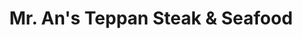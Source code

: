 ---
layout: place
title: "Mr. An's Teppan Steak & Seafood"
permalink: /arizona/tucson/mr-an-s-teppan-steak-seafood.html
stateAbbr: AZ
stateName: Arizona
cityName: Tucson
seo:
  name: "Mr. An's Teppan Steak & Seafood"
  type: Restaurant
  links: https://www.mrantucson.com/
description: "Looking for sushi in Tucson, Arizona? Check out Mr. An's Teppan Steak & Seafood for a delightful Japanese dining experience. Enjoy a variety of sushi and oth..."
place_id: ChIJXwA9cGJz1oYR5az3BIG4EQE
photos:
  - name: >-
      places/ChIJXwA9cGJz1oYR5az3BIG4EQE/photos/AeeoHcItRHeynM8IaS6bStk0XgMnIY9J5nYcg2xSc4wD-C0NKenspWR_v4406rOc2hAQ_idmvuh7gMH3q0lbYmhc7bv_Wh_i15N5bJHTFzZxrqWwsOmcpbosSskxXWtGRGIn2pyemboVcU1vNvAh-pk1x8b-DroS34aSmrUwbc8mrORgsvO0ChZ2_-LbxFtu8kzwyRmAMKR_S56Fv1g9mVS_GHni834O6Ob-R2N9O4Qqal6jVlfKBmB0JdM5ogv9HFey_LXozIh6ePdJfFGsCd6P5QmyuOl_yIVZg8yAvM-MAwAavQ
    widthPx: 1920
    heightPx: 1080
    authorAttributions:
      - displayName: Mr. An's Teppan Steak & Seafood
        uri: https://maps.google.com/maps/contrib/113903774240983741687
        photoUri: >-
          https://lh3.googleusercontent.com/a-/ALV-UjUPYnIgymyZAcz-OU3FBLZrwQJWEDhyGHM-3A_SANkpvhcsiBY=s100-p-k-no-mo
    flagContentUri: >-
      https://www.google.com/local/imagery/report/?cb_client=maps_api_places.places_api&image_key=!1e10!2sAF1QipMLn7r5jIIG8gLRaZj7SVB5QjNh5dC1-FvLhwrS&hl=en-US
    googleMapsUri: >-
      https://www.google.com/maps/place//data=!3m4!1e2!3m2!1sAF1QipMLn7r5jIIG8gLRaZj7SVB5QjNh5dC1-FvLhwrS!2e10!4m2!3m1!1s0x86d67362703d005f:0x111b88104f7ace5
  - name: >-
      places/ChIJXwA9cGJz1oYR5az3BIG4EQE/photos/AeeoHcKZcCGqutTnsBy6kJUxXGy__LSHlik2vkSQ0lIP6OuzFBLgcSIiUIJq106_ZLjaoEeDNpHhbYRs9HbooYN0uIPuV5Q0FHH-MoWnZnusOQHqTS70J6gF8ObBCMcDZshanS02DOmd5AZvBVSI7vypJ3cPA_2Lv04i0nusU1NCFwR-nSXWkBz-Dj0OeMwgfT-SM2AE_2VI5aRb9rPmvqeWEkdCT27KQdGSV3VRhmHMHQNysKaV9dpc8fNyoVtNt5CwnOcKwE5OB4q5S-oJ0XsVcho-rn-Vq3iCtL4cdhiBCt1wrA
    widthPx: 1000
    heightPx: 370
    authorAttributions:
      - displayName: Mr. An's Teppan Steak & Seafood
        uri: https://maps.google.com/maps/contrib/113903774240983741687
        photoUri: >-
          https://lh3.googleusercontent.com/a-/ALV-UjUPYnIgymyZAcz-OU3FBLZrwQJWEDhyGHM-3A_SANkpvhcsiBY=s100-p-k-no-mo
    flagContentUri: >-
      https://www.google.com/local/imagery/report/?cb_client=maps_api_places.places_api&image_key=!1e10!2sAF1QipOkRe8389kMzXnnShdVHqH0krXRKUVuDTm_7Dfh&hl=en-US
    googleMapsUri: >-
      https://www.google.com/maps/place//data=!3m4!1e2!3m2!1sAF1QipOkRe8389kMzXnnShdVHqH0krXRKUVuDTm_7Dfh!2e10!4m2!3m1!1s0x86d67362703d005f:0x111b88104f7ace5
  - name: >-
      places/ChIJXwA9cGJz1oYR5az3BIG4EQE/photos/AeeoHcJvrf_SkAkHk4aUV4lHEf2zZ2FkGZK7upbn1HBoiDADsuD39IzPq_EcEvenzKTYr4auQ-6CdyE914bufkVTjy3so4NkEoOIFY4VAp91ta5DvBARKHej9GUvtAjbYb4E2f1-mD3E8hnKB9jZmBd5ksM7ljY91x-5mEeNnLYMWmusVHz39cEWw-akusyimozXjftmSuYhk3qDtihZ0FltgvjK32sIqRbFntSFfDGfgIH8MomW1_5cFte0v5_sK1C_w6qQBanAuta4A3cCSEw_2IV9cdNnOK8fKWTYft734sdA8X3dfho6jK_Q2DeRGcLCC7JG3rV4m4faiIwdxV50C8FQfc4_Dj23_s7Fc766wkHl2xtgtJMQNiRu9c2CwOr4Riuuf92lSr7EshTdwu3UFo67iIIRRD89xhVuOl9tqdyCXA
    widthPx: 4080
    heightPx: 3072
    authorAttributions:
      - displayName: Cobley J
        uri: https://maps.google.com/maps/contrib/113426822079167757769
        photoUri: >-
          https://lh3.googleusercontent.com/a-/ALV-UjUqntoXBGAMTZTOwIXAAoy-DdeeVdH_gddje3fPxkyatU2_1w3TYw=s100-p-k-no-mo
    flagContentUri: >-
      https://www.google.com/local/imagery/report/?cb_client=maps_api_places.places_api&image_key=!1e10!2sCIHM0ogKEICAgMCgmYncEQ&hl=en-US
    googleMapsUri: >-
      https://www.google.com/maps/place//data=!3m4!1e2!3m2!1sCIHM0ogKEICAgMCgmYncEQ!2e10!4m2!3m1!1s0x86d67362703d005f:0x111b88104f7ace5
  - name: >-
      places/ChIJXwA9cGJz1oYR5az3BIG4EQE/photos/AeeoHcLM-xWKoQFr8vGcYY_1NWDcBNcT93VvwGs8xIgIFeFmTgQ4cw6ll-jFEXYVqYUX-fv0CPinW37XnHC_-5JjqwODwIv59p4c98p3w6E4m_2gMi7Qhr3pk3RSeO4xchn0lq4zbibjvOV6N59y-gCr70KdIbYqVbbjoN_F8LQ_wg7T2cUxMBlH288Q-cMhVsJ53Zy8wViZqaUO1OB1Ti-Hsk7505E6-HobVDnwITUcs_bbGn2lA1AhZpc-l7XFhtUEUfoFUK0eM0TtVfDMTpjgo5Qm_ukpmY2un1wVeKJIIcI8aqcUN9xSk4bPjICYvmyrs0UlEq4RuNptc1A81lVdlyWPIxvxDv282CtWh2G7G05HRhh-ZRsGiQBEn5-5ZKEjr7B0Db-yYPkUpbUE8mfpccxW2k34H1TrEAyaLP200Sw
    widthPx: 3060
    heightPx: 4080
    authorAttributions:
      - displayName: alexander almanza
        uri: https://maps.google.com/maps/contrib/110171685306196262987
        photoUri: >-
          https://lh3.googleusercontent.com/a/ACg8ocL9OqhcsR4-ipTwrQTJyFtqKQIdy_Wk9AwBZnQPYbAlzNqc8Q=s100-p-k-no-mo
    flagContentUri: >-
      https://www.google.com/local/imagery/report/?cb_client=maps_api_places.places_api&image_key=!1e10!2sCIHM0ogKEICAgIDTk7-mWQ&hl=en-US
    googleMapsUri: >-
      https://www.google.com/maps/place//data=!3m4!1e2!3m2!1sCIHM0ogKEICAgIDTk7-mWQ!2e10!4m2!3m1!1s0x86d67362703d005f:0x111b88104f7ace5
  - name: >-
      places/ChIJXwA9cGJz1oYR5az3BIG4EQE/photos/AeeoHcLZje3zb4xd2QzSPiZ7qm701dWVnN_8f-oqQI7PexVXnLMJLx-LMVdWjameOuQMtEwEHPK33-aSt9X7hNgveVqtsPxvDayFxFRBHiqJgh5InLqXrPSdu9g6Ur9Vg9fVpW5ihLcB__KAWIj8BcNjWP_o7VYZGQmb2YPDGJuN_NGWwQN-AoRWT0vXQ19gXjB8xaS__-_irFEL6nu1rb93CcU_Rpd2rGMpuobWUw7eqdqubMtKo3iDWec52A2A1IDYnba_u24CN163g2Y3HzwHYgshBmeupiw56eSdPgx0bpDtWMWGT_dUPg_Gr0l_D20r1Lpih-w7sJR7ilEXZ4PkcFsJzEStcbGBpZEYeWfFM_IiIlWNQoOM4evE6Xo7ZTnOyoy3bGGSc7Br3sFiFX3PSQfZvqf1JO1M5y-kK37WZfeCTQ
    widthPx: 3024
    heightPx: 3024
    authorAttributions:
      - displayName: Doug
        uri: https://maps.google.com/maps/contrib/109567404954354233703
        photoUri: >-
          https://lh3.googleusercontent.com/a-/ALV-UjXd8H6gRiFDeyBzfOnf7WWcgGD5G-Vikd_txcYVTlEqsMSfiHw0zg=s100-p-k-no-mo
    flagContentUri: >-
      https://www.google.com/local/imagery/report/?cb_client=maps_api_places.places_api&image_key=!1e10!2sCIHM0ogKEICAgIDLkozgaQ&hl=en-US
    googleMapsUri: >-
      https://www.google.com/maps/place//data=!3m4!1e2!3m2!1sCIHM0ogKEICAgIDLkozgaQ!2e10!4m2!3m1!1s0x86d67362703d005f:0x111b88104f7ace5
  - name: >-
      places/ChIJXwA9cGJz1oYR5az3BIG4EQE/photos/AeeoHcJHsUiK6spsi3z1AnzhSKOpusL6jkcDjxlZUa1GHnlH3lCxo7Y6WsgqGeaVru2zQKycIteI7aTXF9umJL4qEnUUWiS0UEaGz19WVm1XmnPSOQST4nczrpXY8e3QpETwbMPYBng4S6O_bumLTyG7V8PivnIWUqw0hEBoUHF6taqH-8BdiEiA-ncZ4OJL3hW1wrVCJRtphEKMV7Xi3FOQ2ZmpyQ3Jl9S83TvYS0C2riRdROeG9eRkRm9FH85rWKyqGHs8kWi49fUfNoQtxRcFKi1CsOedJBGn-H3cgheBLjWRZUmqxrq3m6cUA2AO2oi5YHOsWAWup_WEJTwAP-7on9dVMHIz-yHUu9WEBfXDsjf0eDbqx6Xd9OswojbU3E3e1x4u9VXa_Ic2a-4QKWSPe7MkcwixSNJfv9Vg_sI1FXuUGt_X
    widthPx: 4032
    heightPx: 3024
    authorAttributions:
      - displayName: Armin Hilpold
        uri: https://maps.google.com/maps/contrib/114458779062078132626
        photoUri: >-
          https://lh3.googleusercontent.com/a-/ALV-UjVf93ZMkO76stR9eQHQIwveimZfXOBYNMUngJsL_YE9s0gLD54=s100-p-k-no-mo
    flagContentUri: >-
      https://www.google.com/local/imagery/report/?cb_client=maps_api_places.places_api&image_key=!1e10!2sCIHM0ogKEICAgIC76ueygQE&hl=en-US
    googleMapsUri: >-
      https://www.google.com/maps/place//data=!3m4!1e2!3m2!1sCIHM0ogKEICAgIC76ueygQE!2e10!4m2!3m1!1s0x86d67362703d005f:0x111b88104f7ace5
  - name: >-
      places/ChIJXwA9cGJz1oYR5az3BIG4EQE/photos/AeeoHcK-nhPehmz5xrY0dNk1C_gugPdLPy9Vhi-MZmJVYP032tnRPJUSXt-KYzQCHi0VTkfMI3I5koWVj6Ztk-PPCiToa2dVibThNLoK0fjo0ToiXUhf_4sUqh4LU94jYxtKrxcuOIqaLLSHfXEXcqhtBDkOa4sw2zMRky0UJVv4C318SKaUwOB8KUE61uO0bGI7gUq9NaI_cElsCOrHRULp3o0_6Hy3PC0cLE77pvwGfu8eOhGlr2ZUGQSvQMJW6NFPBYUUg3Np5o8mOrA93vHGjD3h9p4eJ8nJRj5QM4h2zxvIGLORwwFFMY-VjQA2VaBebKhTbwqjN-UN5QW5x7iGHFcm7yYAdqfBdGfMb2iiQlkSdmtRt50M93GrDs-14N0nbmz6PrprsA8CGqQ5zRdii2irxC2XWNIzr1_R4wpowyX4Lw
    widthPx: 3000
    heightPx: 4000
    authorAttributions:
      - displayName: Frederickthe Photographer
        uri: https://maps.google.com/maps/contrib/110151722416664292676
        photoUri: >-
          https://lh3.googleusercontent.com/a-/ALV-UjXV0HT7ZsWa9X_XSxbqzjg7PZOOPh5sYWTeUI5E27imdKID_xk9ng=s100-p-k-no-mo
    flagContentUri: >-
      https://www.google.com/local/imagery/report/?cb_client=maps_api_places.places_api&image_key=!1e10!2sCIHM0ogKEICAgIDTi5rUYQ&hl=en-US
    googleMapsUri: >-
      https://www.google.com/maps/place//data=!3m4!1e2!3m2!1sCIHM0ogKEICAgIDTi5rUYQ!2e10!4m2!3m1!1s0x86d67362703d005f:0x111b88104f7ace5
  - name: >-
      places/ChIJXwA9cGJz1oYR5az3BIG4EQE/photos/AeeoHcJ6rBL58TXkwnGvg72RqAKxwENoCerZz1XtCWO0O4tre0YSBZry-bq8phlE4B9qII5bZfhVW1sNtcDLqyAECN1VYSFlUv4V-oxXSfW5-KgIVa82DicAlvidHs8zxVRYswhL78JQDr-D2tMMZ9D8Nn6jtsy4eIGuHOi9MEw1jZ50ZuniXcVFUp2aIy35ZtAz3SnvJlQKf7JRBaws81PibqOT_yQ91coy7cIu7OTtDbiNRkZYauYawXjp0bPomaDTRac1GCmLTGcgrXIx_H_EqqRqqqhEqKOCl4Q1WT-OXUJSvIl8BLgxWHuM4kfZ_WuJEivrgz8vkH20uPtZenGtmT3EEw5CzjidfOvEfO-_mZ3CSyr9T20KrYB4N7YsqPAJ5u1rzkhUDzYxfVzGEFwHmZMpCPI2xCaFz0dY96uX2nQUUg
    widthPx: 3000
    heightPx: 4000
    authorAttributions:
      - displayName: Krista Sparks
        uri: https://maps.google.com/maps/contrib/118010267959329699125
        photoUri: >-
          https://lh3.googleusercontent.com/a-/ALV-UjXV_X-q3ZN2i82rUnbQ7pMJPgPPmxiibLy495e1K1nJRBi9wTKQ_A=s100-p-k-no-mo
    flagContentUri: >-
      https://www.google.com/local/imagery/report/?cb_client=maps_api_places.places_api&image_key=!1e10!2sCIHM0ogKEICAgICTy8LlTw&hl=en-US
    googleMapsUri: >-
      https://www.google.com/maps/place//data=!3m4!1e2!3m2!1sCIHM0ogKEICAgICTy8LlTw!2e10!4m2!3m1!1s0x86d67362703d005f:0x111b88104f7ace5
  - name: >-
      places/ChIJXwA9cGJz1oYR5az3BIG4EQE/photos/AeeoHcIqqsfjPrQE_0nutSL5ecn9nUvw9-hsYvBQDxcYzueNVIwovIktD5KjL-s_Gr1l2p-LGnIUAEIUAEWcGKOmf_Pja05zBW3v7Uj9JaRjpXgF0eaYkeSKe5NQxsG4_hv25PPQsgJ0ECg_kjjWBmfjDg8xxjtYk3mHrCaIf9_e3mE1Lzfw2Oy9VKNqkEw7ZJAxhBlum5-PtifGPKDcyffSdLsGnimEPBGq-cRFA6u2D2Icx45Nfi_jPPB9Hjxoz1uVjvU_HcrCqmN5b-jizBtIp1gwaZ8dkC257NXjDnUtUhbfvCCsOEgR1b_Ptn6A1GqaHrE86emwJXHZInG2fAw-nK-1O-WMWVi_nB5y_TWGPslevporTNWe17VNICjRJKw1BHrVnGGVnmca4kdvA0l4md_plXM73Y0bC4G3Xv80YaXzdcU
    widthPx: 2992
    heightPx: 2992
    authorAttributions:
      - displayName: Jamese Riley
        uri: https://maps.google.com/maps/contrib/101318479538294038583
        photoUri: >-
          https://lh3.googleusercontent.com/a-/ALV-UjViyzZrRDtknILM0EDKVP2_LBCXz_B_tOdZGWv8mLQFO4mRo4UJFw=s100-p-k-no-mo
    flagContentUri: >-
      https://www.google.com/local/imagery/report/?cb_client=maps_api_places.places_api&image_key=!1e10!2sCIHM0ogKEICAgIC3n6idggE&hl=en-US
    googleMapsUri: >-
      https://www.google.com/maps/place//data=!3m4!1e2!3m2!1sCIHM0ogKEICAgIC3n6idggE!2e10!4m2!3m1!1s0x86d67362703d005f:0x111b88104f7ace5
  - name: >-
      places/ChIJXwA9cGJz1oYR5az3BIG4EQE/photos/AeeoHcIR8-b7zggYNkXbejqHVuJ6ukr9ndOlzCACbbPIQU_gbE6wi2_IPOdJB5nwH0NCT63nxQkWMwkk6jK5m-35tuJXHO6eaDYE7_cQlOk0_C1ddjGl0AcMRspy9PGUbshm1i--gZns1Q-F55xVhHYz4KnuVg-cTGY3efTWUiTZ1RHMyMf9Wmo-1N15LgfbRvJHUmMjrWrBCmzxI4Z-MPTmctvTTbl9JQbE7V7FoRlZ5Y8GHS6n7VnrWQFPoo_iP8i6GXiDkS107gY3QR468yfgW7tXUtpqFQatQ6uxtnQrZMraJts_Afjbg7nSqD1c8uMX3jVYPjcKXnFZ_ZaROylY7PuhNvU1pEuABksXstKDhtHBjMhNfGCusi-uHgtT5s6q_0Aoh32iGLbj30xHn1LLTZsVIOBmTZIYA1ZOjth5-GmZ5Q
    widthPx: 1920
    heightPx: 1080
    authorAttributions:
      - displayName: Miguel Angel Bello García
        uri: https://maps.google.com/maps/contrib/100741941820268568887
        photoUri: >-
          https://lh3.googleusercontent.com/a-/ALV-UjXwR_mysWpBpm0IV4EF921vnb7LOJ2_FBfDmJ5Vg2kIK3TT0DfXlw=s100-p-k-no-mo
    flagContentUri: >-
      https://www.google.com/local/imagery/report/?cb_client=maps_api_places.places_api&image_key=!1e10!2sCIHM0ogKEICAgIDl66qpIw&hl=en-US
    googleMapsUri: >-
      https://www.google.com/maps/place//data=!3m4!1e2!3m2!1sCIHM0ogKEICAgIDl66qpIw!2e10!4m2!3m1!1s0x86d67362703d005f:0x111b88104f7ace5
address: 6091 N Oracle Rd, Tucson, AZ 85704, USA
street: 6091 N Oracle Rd
city: Tucson
state: AZ
zip: '85704'
country: USA
neighborhood: null
latitude: '32.316860'
longitude: '-110.976669'
accessibility_options:
  wheelchairAccessibleParking: true
  wheelchairAccessibleEntrance: true
  wheelchairAccessibleRestroom: true
  wheelchairAccessibleSeating: true
business_status: OPERATIONAL
name: Mr. An's Teppan Steak & Seafood
google_maps_links:
  directionsUri: >-
    https://www.google.com/maps/dir//''/data=!4m7!4m6!1m1!4e2!1m2!1m1!1s0x86d67362703d005f:0x111b88104f7ace5!3e0
  placeUri: https://maps.google.com/?cid=77045532915641573
  writeAReviewUri: >-
    https://www.google.com/maps/place//data=!4m3!3m2!1s0x86d67362703d005f:0x111b88104f7ace5!12e1
  reviewsUri: >-
    https://www.google.com/maps/place//data=!4m4!3m3!1s0x86d67362703d005f:0x111b88104f7ace5!9m1!1b1
  photosUri: >-
    https://www.google.com/maps/place//data=!4m3!3m2!1s0x86d67362703d005f:0x111b88104f7ace5!10e5
primary_type: Japanese Restaurant
opening_hours:
  regular: null
  current: null
secondary_opening_hours:
  regular:
    weekdayDescriptions: null
    type: null
  current:
    weekdayDescriptions: null
    type: null
phone: (520) 797-0888
price_level: PRICE_LEVEL_EXPENSIVE
price_range: $30 &ndash; $50
rating: '4.4'
rating_count: 2631
website: https://www.mrantucson.com/
reviews: null
parking_options: null
payment_options: null
allow_dogs: null
curbside_pickup: null
delivery: null
dine_in: null
good_for_children: null
good_for_groups: null
good_for_sports: null
live_music: null
menu_for_children: null
outdoor_seating: null
reservable: null
restroom: null
serves_beer: null
serves_breakfast: null
serves_brunch: null
serves_cocktails: null
serves_coffee: null
serves_dinner: null
serves_dessert: null
serves_lunch: null
serves_vegetarian_food: null
serves_wine: null
takeout: null
summary: null

---